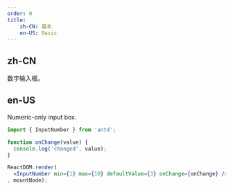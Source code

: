 ```yaml
---
order: 0
title:
    zh-CN: 基本
    en-US: Basic
---
```


## zh-CN

数字输入框。

## en-US

Numeric-only input box.

````jsx
import { InputNumber } from 'antd';

function onChange(value) { 
  console.log('changed', value);
}

ReactDOM.render(
  <InputNumber min={1} max={10} defaultValue={3} onChange={onChange} />
, mountNode);
````
